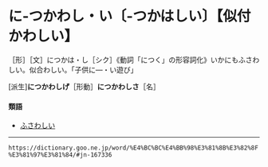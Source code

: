 # に‐つかわし・い〔‐つかはしい〕【似付かわしい】

［形］［文］につかは・し［シク］《動詞「につく」の形容詞化》いかにもふさわしい。似合わしい。「子供に―・い遊び」

\[派生\]**につかわしげ**［形動］**につかわしさ**［名］

#### 類語

-   [ふさわしい](ふさわしい（相応しい）)

---
`https://dictionary.goo.ne.jp/word/%E4%BC%BC%E4%BB%98%E3%81%8B%E3%82%8F%E3%81%97%E3%81%84/#jn-167336`